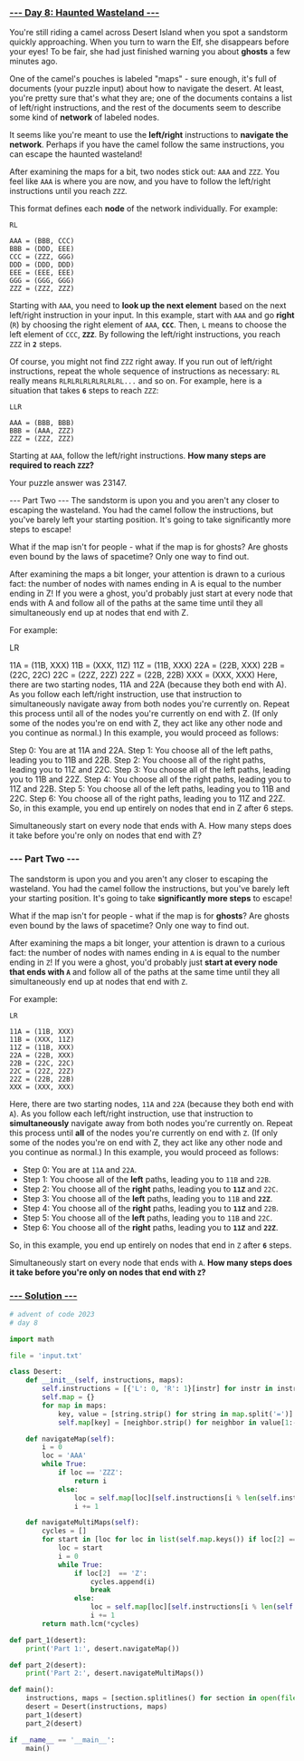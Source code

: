 ### [--- Day 8: Haunted Wasteland ---](https://adventofcode.com/2023/day/8)

You're still riding a camel across Desert Island when you spot a sandstorm quickly approaching. When you turn to warn the Elf, she disappears before your eyes! To be fair, she had just finished warning you about **ghosts** a few minutes ago.

One of the camel's pouches is labeled "maps" - sure enough, it's full of documents (your puzzle input) about how to navigate the desert. At least, you're pretty sure that's what they are; one of the documents contains a list of left/right instructions, and the rest of the documents seem to describe some kind of **network** of labeled nodes.

It seems like you're meant to use the **left/right** instructions to **navigate the network**. Perhaps if you have the camel follow the same instructions, you can escape the haunted wasteland!

After examining the maps for a bit, two nodes stick out: `AAA` and `ZZZ`. You feel like `AAA` is where you are now, and you have to follow the left/right instructions until you reach `ZZZ`.

This format defines each **node** of the network individually. For example:

```
RL

AAA = (BBB, CCC)
BBB = (DDD, EEE)
CCC = (ZZZ, GGG)
DDD = (DDD, DDD)
EEE = (EEE, EEE)
GGG = (GGG, GGG)
ZZZ = (ZZZ, ZZZ)
```

Starting with `AAA`, you need to **look up the next element** based on the next left/right instruction in your input. In this example, start with `AAA` and go **right** (`R`) by choosing the right element of `AAA`, **`CCC`**. Then, `L` means to choose the left element of `CCC`, **`ZZZ`**. By following the left/right instructions, you reach `ZZZ` in **`2`** steps.

Of course, you might not find `ZZZ` right away. If you run out of left/right instructions, repeat the whole sequence of instructions as necessary: `RL` really means `RLRLRLRLRLRLRLRL...` and so on. For example, here is a situation that takes **`6`** steps to reach `ZZZ`:

```
LLR

AAA = (BBB, BBB)
BBB = (AAA, ZZZ)
ZZZ = (ZZZ, ZZZ)
```

Starting at `AAA`, follow the left/right instructions. **How many steps are required to reach `ZZZ`?**

Your puzzle answer was 23147.

--- Part Two ---
The sandstorm is upon you and you aren't any closer to escaping the wasteland. You had the camel follow the instructions, but you've barely left your starting position. It's going to take significantly more steps to escape!

What if the map isn't for people - what if the map is for ghosts? Are ghosts even bound by the laws of spacetime? Only one way to find out.

After examining the maps a bit longer, your attention is drawn to a curious fact: the number of nodes with names ending in A is equal to the number ending in Z! If you were a ghost, you'd probably just start at every node that ends with A and follow all of the paths at the same time until they all simultaneously end up at nodes that end with Z.

For example:

LR

11A = (11B, XXX)
11B = (XXX, 11Z)
11Z = (11B, XXX)
22A = (22B, XXX)
22B = (22C, 22C)
22C = (22Z, 22Z)
22Z = (22B, 22B)
XXX = (XXX, XXX)
Here, there are two starting nodes, 11A and 22A (because they both end with A). As you follow each left/right instruction, use that instruction to simultaneously navigate away from both nodes you're currently on. Repeat this process until all of the nodes you're currently on end with Z. (If only some of the nodes you're on end with Z, they act like any other node and you continue as normal.) In this example, you would proceed as follows:

Step 0: You are at 11A and 22A.
Step 1: You choose all of the left paths, leading you to 11B and 22B.
Step 2: You choose all of the right paths, leading you to 11Z and 22C.
Step 3: You choose all of the left paths, leading you to 11B and 22Z.
Step 4: You choose all of the right paths, leading you to 11Z and 22B.
Step 5: You choose all of the left paths, leading you to 11B and 22C.
Step 6: You choose all of the right paths, leading you to 11Z and 22Z.
So, in this example, you end up entirely on nodes that end in Z after 6 steps.

Simultaneously start on every node that ends with A. How many steps does it take before you're only on nodes that end with Z?

### --- Part Two ---

The sandstorm is upon you and you aren't any closer to escaping the wasteland. You had the camel follow the instructions, but you've barely left your starting position. It's going to take **significantly more steps** to escape!

What if the map isn't for people - what if the map is for **ghosts**? Are ghosts even bound by the laws of spacetime? Only one way to find out.

After examining the maps a bit longer, your attention is drawn to a curious fact: the number of nodes with names ending in `A` is equal to the number ending in `Z`! If you were a ghost, you'd probably just **start at every node that ends with `A`** and follow all of the paths at the same time until they all simultaneously end up at nodes that end with `Z`.

For example:

```
LR

11A = (11B, XXX)
11B = (XXX, 11Z)
11Z = (11B, XXX)
22A = (22B, XXX)
22B = (22C, 22C)
22C = (22Z, 22Z)
22Z = (22B, 22B)
XXX = (XXX, XXX)
```

Here, there are two starting nodes, `11A` and `22A` (because they both end with `A`). As you follow each left/right instruction, use that instruction to **simultaneously** navigate away from both nodes you're currently on. Repeat this process until **all** of the nodes you're currently on end with `Z`. (If only some of the nodes you're on end with Z, they act like any other node and you continue as normal.) In this example, you would proceed as follows:

 - Step 0: You are at `11A` and `22A`.
 - Step 1: You choose all of the **left** paths, leading you to `11B` and `22B`.
 - Step 2: You choose all of the **right** paths, leading you to **`11Z`** and `22C`.
 - Step 3: You choose all of the **left** paths, leading you to `11B` and **`22Z`**.
 - Step 4: You choose all of the **right** paths, leading you to **`11Z`** and `22B`.
 - Step 5: You choose all of the **left** paths, leading you to `11B` and `22C`.
 - Step 6: You choose all of the **right** paths, leading you to **`11Z`** and **`22Z`**.


So, in this example, you end up entirely on nodes that end in `Z` after **`6`** steps.

Simultaneously start on every node that ends with `A`. **How many steps does it take before you're only on nodes that end with `Z`?**

### [--- Solution ---](day-08.py)

```Python
# advent of code 2023
# day 8

import math

file = 'input.txt'

class Desert:
    def __init__(self, instructions, maps):
        self.instructions = [{'L': 0, 'R': 1}[instr] for instr in instructions[0]]
        self.map = {}
        for map in maps:
            key, value = [string.strip() for string in map.split('=')]
            self.map[key] = [neighbor.strip() for neighbor in value[1:-1].split(',')]

    def navigateMap(self):
        i = 0
        loc = 'AAA'
        while True:
            if loc == 'ZZZ':
                return i
            else:
                loc = self.map[loc][self.instructions[i % len(self.instructions)]]
                i += 1

    def navigateMultiMaps(self):
        cycles = []
        for start in [loc for loc in list(self.map.keys()) if loc[2] == 'A']:
            loc = start
            i = 0
            while True:
                if loc[2]  == 'Z':
                    cycles.append(i)
                    break
                else:
                    loc = self.map[loc][self.instructions[i % len(self.instructions)]]
                    i += 1
        return math.lcm(*cycles)

def part_1(desert):
    print('Part 1:', desert.navigateMap())

def part_2(desert):
    print('Part 2:', desert.navigateMultiMaps())

def main():
    instructions, maps = [section.splitlines() for section in open(file, 'r').read().split('\n\n')]
    desert = Desert(instructions, maps)
    part_1(desert)
    part_2(desert)

if __name__ == '__main__':
    main()
```